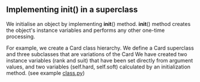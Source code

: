 ## Implementing __init__() in a superclass

We initialise an object by implementing __init__() method. __init__() method creates the object's instance
variables and performs any other one-time processing.

For example, we create a Card class hierarchy.
We define a Card superclass and three subclasses that are variations of the Card
We have created two instance variables (rank and suit) that have been set directly from argument values,
and two variables (self.hard, self.soft) calculated by an initialization method. (see example [class.py](init_method/class.py))
